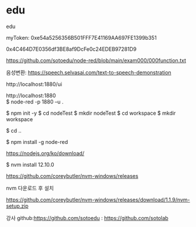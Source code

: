 # edu
edu

 myToken:   0xe54a5256356B501FFF7E41169AA697FE1399b351
 
 0x4C464D7E0356df3BE8af9DcFe0c24EDEB97281D9
 
 
 
 https://github.com/sotoedu/node-red/blob/main/exam000/000function.txt
 
음성변환: https://speech.selvasai.com/text-to-speech-demonstration 
 
 http://localhost:1880/ui
 
 http://localhost:1880   
$ node-red -p 1880 –u  .      

$ npm init -y
$ cd nodeTest
$ mkdir nodeTest
$ cd workspace
$ mkdir workspace

$ cd ..

$ npm install -g node-red   

https://nodejs.org/ko/download/

 $ nvm install 12.10.0


https://github.com/coreybutler/nvm-windows/releases


nvm 다운로드 후 설치

https://github.com/coreybutler/nvm-windows/releases/download/1.1.9/nvm-setup.zip

강사 github:https://github.com/sotoedu
           : https://github.com/sotolab
